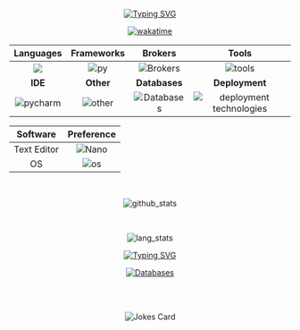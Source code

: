 <div align="center">

<a href="https://git.io/typing-svg"><img src="https://readme-typing-svg.demolab.com?font=Fira+Code&pause=1000&color=4B9552&center=true&vCenter=true&multiline=true&width=435&height=100&lines=Hi%2C+there!;I'm+GarrusWTF;Backend+Python+Developer+" alt="Typing SVG" /></a>


[![wakatime](https://wakatime.com/badge/user/25cb8bc2-985d-42c6-8ba3-82442b37f6ed.svg)](https://wakatime.com/@25cb8bc2-985d-42c6-8ba3-82442b37f6ed)
</div>


<div align="center">

|Languages |Frameworks|Brokers| Tools|
|:----------:|:----------:|:---------:|:-------:|
![](https://skillicons.dev/icons?i=python,rust&perline=2)| ![py](https://skillicons.dev/icons?i=fastapi,django&perline=3)|![Brokers](https://skillicons.dev/icons?i=kafka,rabbitmq)| ![tools](https://skillicons.dev/icons?i=postman,git&perline=3)|
|**IDE**|**Other**|**Databases**|**Deployment**|
|![pycharm](https://skillicons.dev/icons?i=pycharm,vscode)|![other](https://skillicons.dev/icons?i=cloudflare,powershell,regex,ubuntu&perline=2)|  ![Databases](https://skillicons.dev/icons?i=mysql,postgresql,sqlite,redis&perline=2)|![deployment technologies](https://skillicons.dev/icons?i=docker,nginx,bash,linux&perline=2)|


</div>

<div align="center">

| Software | Preference |
|:-------------:|:-------------:|
| Text Editor | ![Nano](https://img.shields.io/badge/nano-4A90E2?style=for-the-badge&logo=nano&logoColor=white) |
|OS | ![os](https://skillicons.dev/icons?i=windows,ubuntu) |


</div>

<div align="center" style="block">

<div>

<br>

![github_stats](https://stats-24mc.vercel.app/api?username=garruswtf&show_icons=true&theme=default#gh-light-mode-only#left)

<br>

![lang_stats](https://stats-24mc.vercel.app/api/top-langs/?username=garruswtf&layout=donut#right)

</div>

<a href="https://benikov.t.me/"><img src="https://readme-typing-svg.demolab.com?font=Fira+Code&duration=3000&pause=2000&color=4B9552&center=true&multiline=true&width=435&height=60&lines=Text+me+on+Telegram;%3A)" alt="Typing SVG" /></a>

[![Databases](https://img.shields.io/badge/Telegram-2CA5E0?style=for-the-badge&logo=telegram&logoColor=white)](https://benikov.t.me)


<br>
<br>

![Jokes Card](https://readme-jokes.vercel.app/api)
</div>
